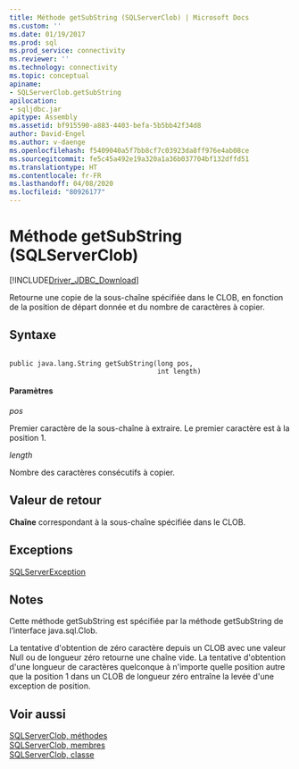 ```yaml
---
title: Méthode getSubString (SQLServerClob) | Microsoft Docs
ms.custom: ''
ms.date: 01/19/2017
ms.prod: sql
ms.prod_service: connectivity
ms.reviewer: ''
ms.technology: connectivity
ms.topic: conceptual
apiname:
- SQLServerClob.getSubString
apilocation:
- sqljdbc.jar
apitype: Assembly
ms.assetid: bf915590-a883-4403-befa-5b5bb42f34d8
author: David-Engel
ms.author: v-daenge
ms.openlocfilehash: f5409040a5f7bb8cf7c03923da8ff976e4ab08ce
ms.sourcegitcommit: fe5c45a492e19a320a1a36b037704bf132dffd51
ms.translationtype: HT
ms.contentlocale: fr-FR
ms.lasthandoff: 04/08/2020
ms.locfileid: "80926177"
---
```

# <a name="getsubstring-method-sqlserverclob"></a>Méthode getSubString (SQLServerClob)
[!INCLUDE[Driver_JDBC_Download](../../../includes/driver_jdbc_download.md)]

  Retourne une copie de la sous-chaîne spécifiée dans le CLOB, en fonction de la position de départ donnée et du nombre de caractères à copier.  
  
## <a name="syntax"></a>Syntaxe  
  
```  
  
public java.lang.String getSubString(long pos,  
                                     int length)  
```  
  
#### <a name="parameters"></a>Paramètres  
 *pos*  
  
 Premier caractère de la sous-chaîne à extraire. Le premier caractère est à la position 1.  
  
 *length*  
  
 Nombre des caractères consécutifs à copier.  
  
## <a name="return-value"></a>Valeur de retour  
 **Chaîne** correspondant à la sous-chaîne spécifiée dans le CLOB.  
  
## <a name="exceptions"></a>Exceptions  
 [SQLServerException](../../../connect/jdbc/reference/sqlserverexception-class.md)  
  
## <a name="remarks"></a>Notes  
 Cette méthode getSubString est spécifiée par la méthode getSubString de l’interface java.sql.Clob.  
  
 La tentative d'obtention de zéro caractère depuis un CLOB avec une valeur Null ou de longueur zéro retourne une chaîne vide. La tentative d'obtention d'une longueur de caractères quelconque à n'importe quelle position autre que la position 1 dans un CLOB de longueur zéro entraîne la levée d'une exception de position.  
  
## <a name="see-also"></a>Voir aussi  
 [SQLServerClob, méthodes](../../../connect/jdbc/reference/sqlserverclob-methods.md)   
 [SQLServerClob, membres](../../../connect/jdbc/reference/sqlserverclob-members.md)   
 [SQLServerClob, classe](../../../connect/jdbc/reference/sqlserverclob-class.md)  
  
  
